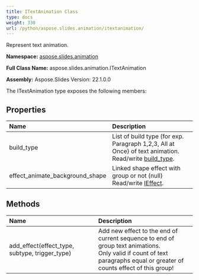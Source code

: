 ```yaml
---
title: ITextAnimation Class
type: docs
weight: 330
url: /python/aspose.slides.animation/itextanimation/
---
```


Represent text animation.

**Namespace:** [aspose.slides.animation](/python/aspose.slides.animation/)

**Full Class Name:** aspose.slides.animation.ITextAnimation

**Assembly:**  Aspose.Slides Version: 22.1.0.0

The ITextAnimation type exposes the following members:
## **Properties**
|**Name**|**Description**|
| :- | :- |
|build_type|List of build type (for exp. Paragraph 1,2,3, All at Once) of text animation.<br/>            Read/write [build_type](/python/aspose.slides.animation/itextanimation/).|
|effect_animate_background_shape|Linked shape effect with group or not (null)<br/>            Read/write [IEffect](/python/aspose.slides.animation/ieffect/).|
## **Methods**
|**Name**|**Description**|
| :- | :- |
|add_effect(effect_type, subtype, trigger_type)|Add new effect to the end of current sequence to end of group text animations.<br/>            Only valid if count of text paragraphs equal or greater of counts effect of this group!|
